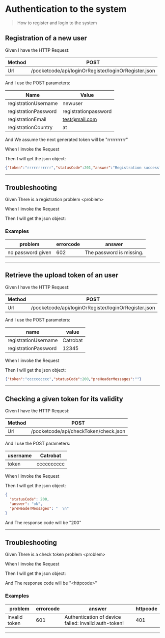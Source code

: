 # Authentication to the system
> How to register and login to the system

## Registration of a new user
> 

Given I have the HTTP Request:

| Method | POST |
| --- | --- |
| Url | /pocketcode/api/loginOrRegister/loginOrRegister.json |
   
And I use the POST parameters:

| Name | Value |
| --- | --- |
| registrationUsername | newuser |
| registrationPassword | registrationpassword |
| registrationEmail | test@mail.com |
| registrationCountry | at |
   
And We assume the next generated token will be &quot;rrrrrrrrrrr&quot;
 
When I invoke the Request
 
Then I will get the json object:
```json
{"token":"rrrrrrrrrrr","statusCode":201,"answer":"Registration successful!","preHeaderMessages":""}
```
 
 


---

## Troubleshooting
> 

Given There is a registration problem &lt;problem&gt;
 
When I invoke the Request
 
Then I will get the json object:
 
 

### Examples
| problem | errorcode | answer |
| --- | --- | --- |
| no password given | 602 | The password is missing. |

---

## Retrieve the upload token of an user
> 

Given I have the HTTP Request:

| Method | POST |
| --- | --- |
| Url | /pocketcode/api/loginOrRegister/loginOrRegister.json |
   
And I use the POST parameters:

| name | value |
| --- | --- |
| registrationUsername | Catrobat |
| registrationPassword | 12345 |
   
When I invoke the Request
 
Then I will get the json object:
```json
{"token":"cccccccccc","statusCode":200,"preHeaderMessages":""}
```
 
 


---

## Checking a given token for its validity
> 

Given I have the HTTP Request:

| Method | POST |
| --- | --- |
| Url | /pocketcode/api/checkToken/check.json |
   
And I use the POST parameters:

| username | Catrobat |
| --- | --- |
| token | cccccccccc |
   
When I invoke the Request
 
Then I will get the json object:
```json
{
  "statusCode": 200,
  "answer": "ok",
  "preHeaderMessages": "  \n"
}
```
 
And The response code will be &quot;200&quot;
 
 


---

## Troubleshooting
> 

Given There is a check token problem &lt;problem&gt;
 
When I invoke the Request
 
Then I will get the json object:
 
And The response code will be &quot;&lt;httpcode&gt;&quot;
 
 

### Examples
| problem | errorcode | answer | httpcode |
| --- | --- | --- | --- |
| invalid token | 601 | Authentication of device failed: invalid auth-token! | 401 |

---

  